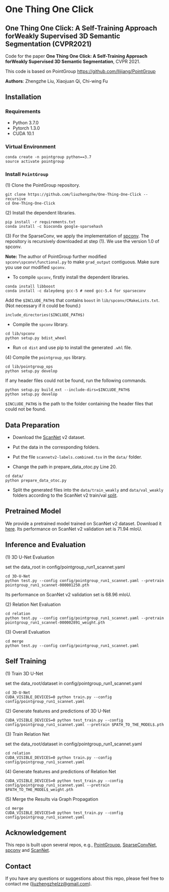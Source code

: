 # One Thing One Click
## One Thing One Click: A Self-Training Approach forWeakly Supervised 3D Semantic Segmentation (CVPR2021)

Code for the paper **One Thing One Click: A Self-Training Approach forWeakly Supervised 3D Semantic Segmentation**, CVPR 2021.

This code is based on PointGroup https://github.com/llijiang/PointGroup 

**Authors**: Zhengzhe Liu, Xiaojuan Qi, Chi-wing Fu

## Installation

### Requirements
* Python 3.7.0
* Pytorch 1.3.0
* CUDA 10.1

### Virtual Environment
```
conda create -n pointgroup python==3.7
source activate pointgroup
```

### Install `PointGroup`

(1) Clone the PointGroup repository.
```
git clone https://github.com/liuzhengzhe/One-Thing-One-Click --recursive 
cd One-Thing-One-Click
```

(2) Install the dependent libraries.
```
pip install -r requirements.txt
conda install -c bioconda google-sparsehash 
```

(3) For the SparseConv, we apply the implementation of [spconv](https://github.com/traveller59/spconv). The repository is recursively downloaded at step (1). We use the version 1.0 of spconv. 

**Note:** The author of PointGroup further modified `spconv\spconv\functional.py` to make `grad_output` contiguous. Make sure you use our modified `spconv`.

* To compile `spconv`, firstly install the dependent libraries. 
```
conda install libboost
conda install -c daleydeng gcc-5 # need gcc-5.4 for sparseconv
```
Add the `$INCLUDE_PATH$` that contains `boost` in `lib/spconv/CMakeLists.txt`. (Not necessary if it could be found.)
```
include_directories($INCLUDE_PATH$)
```

* Compile the `spconv` library.
```
cd lib/spconv
python setup.py bdist_wheel
```

* Run `cd dist` and use pip to install the generated `.whl` file.



(4) Compile the `pointgroup_ops` library.
```
cd lib/pointgroup_ops
python setup.py develop
```
If any header files could not be found, run the following commands. 
```
python setup.py build_ext --include-dirs=$INCLUDE_PATH$
python setup.py develop
```
`$INCLUDE_PATH$` is the path to the folder containing the header files that could not be found.


## Data Preparation

* Download the [ScanNet](http://www.scan-net.org/) v2 dataset.

* Put the data in the corresponding folders. 

* Put the file `scannetv2-labels.combined.tsv` in the `data/` folder.

* Change the path in prepare_data_otoc.py Line 20. 

```
cd data/
python prepare_data_otoc.py 
```

* Split the generated files into the `data/train_weakly` and `data/val_weakly` folders according to the ScanNet v2 train/val [split](https://github.com/ScanNet/ScanNet/tree/master/Tasks/Benchmark). 


## Pretrained Model
We provide a pretrained model trained on ScanNet v2 dataset. Download it [here](https://drive.google.com/drive/folders/1zqd-V-w1eQ5tpy3Gz6fxbYMaCPDx5nx1?usp=sharing). Its performance on ScanNet v2 validation set is 71.94 mIoU.



## Inference and Evaluation

(1) 3D U-Net Evaluation 

set the data_root in config/pointgroup_run1_scannet.yaml

```
cd 3D-U-Net
python test.py --config config/pointgroup_run1_scannet.yaml --pretrain pointgroup_run1_scannet-000001250.pth
```
Its performance on ScanNet v2 validation set is 68.96 mIoU.

(2) Relation Net Evaluation 

```
cd relation
python test.py --config config/pointgroup_run1_scannet.yaml --pretrain pointgroup_run1_scannet-000002891_weight.pth
```

(3) Overall Evaluation

```
cd merge
python test.py --config config/pointgroup_run1_scannet.yaml
```


## Self Training

(1) Train 3D U-Net

set the data_root/dataset in config/pointgroup_run1_scannet.yaml

```
cd 3D-U-Net
CUDA_VISIBLE_DEVICES=0 python train.py --config config/pointgroup_run1_scannet.yaml 
```

(2) Generate features and predictions of 3D U-Net

```
CUDA_VISIBLE_DEVICES=0 python test_train.py --config config/pointgroup_run1_scannet.yaml --pretrain $PATH_TO_THE_MODEL$.pth
```

(3) Train Relation Net

set the data_root/dataset in config/pointgroup_run1_scannet.yaml

```
cd relation
CUDA_VISIBLE_DEVICES=0 python train.py --config config/pointgroup_run1_scannet.yaml 
```

(4) Generate features and predictions of Relation Net

```
CUDA_VISIBLE_DEVICES=0 python test_train.py --config config/pointgroup_run1_scannet.yaml --pretrain $PATH_TO_THE_MODEL$_weight.pth
```

(5) Merge the Results via Graph Propagation

```
cd merge
CUDA_VISIBLE_DEVICES=0 python test_train.py --config config/pointgroup_run1_scannet.yaml
```


## Acknowledgement
This repo is built upon several repos, e.g., [PointGrouop](https://github.com/Jia-Research-Lab/PointGroup), [SparseConvNet](https://github.com/facebookresearch/SparseConvNet), [spconv](https://github.com/traveller59/spconv) and [ScanNet](https://github.com/ScanNet/ScanNet). 

## Contact
If you have any questions or suggestions about this repo, please feel free to contact me (liuzhengzhelzz@gmail.com).

